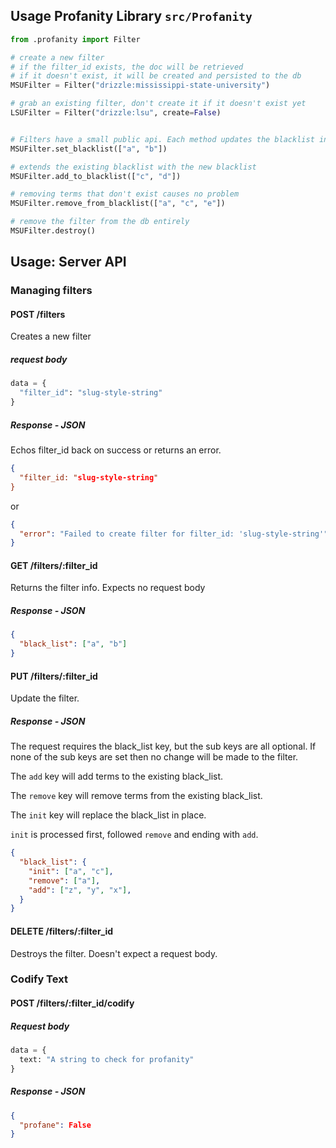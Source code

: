 ## Usage Profanity Library `src/Profanity`

```python
from .profanity import Filter

# create a new filter
# if the filter_id exists, the doc will be retrieved
# if it doesn't exist, it will be created and persisted to the db
MSUFilter = Filter("drizzle:mississippi-state-university")

# grab an existing filter, don't create it if it doesn't exist yet
LSUFilter = Filter("drizzle:lsu", create=False)


# Filters have a small public api. Each method updates the blacklist in memory and persists the change to the database
MSUFilter.set_blacklist(["a", "b"])

# extends the existing blacklist with the new blacklist
MSUFilter.add_to_blacklist(["c", "d"])

# removing terms that don't exist causes no problem
MSUFilter.remove_from_blacklist(["a", "c", "e"])

# remove the filter from the db entirely
MSUFilter.destroy()
```


## Usage: Server API

### Managing filters

#### POST /filters

Creates a new filter

##### request body

```python
data = {
  "filter_id": "slug-style-string"
}
```

##### Response - JSON

Echos filter_id back on success or returns an error.

```json
{
  "filter_id: "slug-style-string"
}
```

or

```json
{
  "error": "Failed to create filter for filter_id: 'slug-style-string'"
}
```



#### GET /filters/:filter_id

Returns the filter info. Expects no request body

##### Response - JSON

```json
{
  "black_list": ["a", "b"]
}
```

#### PUT /filters/:filter_id

Update the filter.

##### Response - JSON

The request requires the black_list key, but the sub keys are all optional.  If none of the sub keys are set then no change will be made to the filter.

The `add` key will add terms to the existing black_list.

The `remove` key will remove terms from the existing black_list.

The `init` key will replace the black_list in place.

`init` is processed first, followed `remove` and ending with `add`.

```json
{
  "black_list": {
    "init": ["a", "c"],
    "remove": ["a"],
    "add": ["z", "y", "x"],
  }
}
```

#### DELETE /filters/:filter_id

Destroys the filter. Doesn't expect a request body.

### Codify Text

#### POST /filters/:filter_id/codify

##### Request body

```python
data = {
  text: "A string to check for profanity"
}
```

##### Response - JSON

```json
{
  "profane": False
}
```
